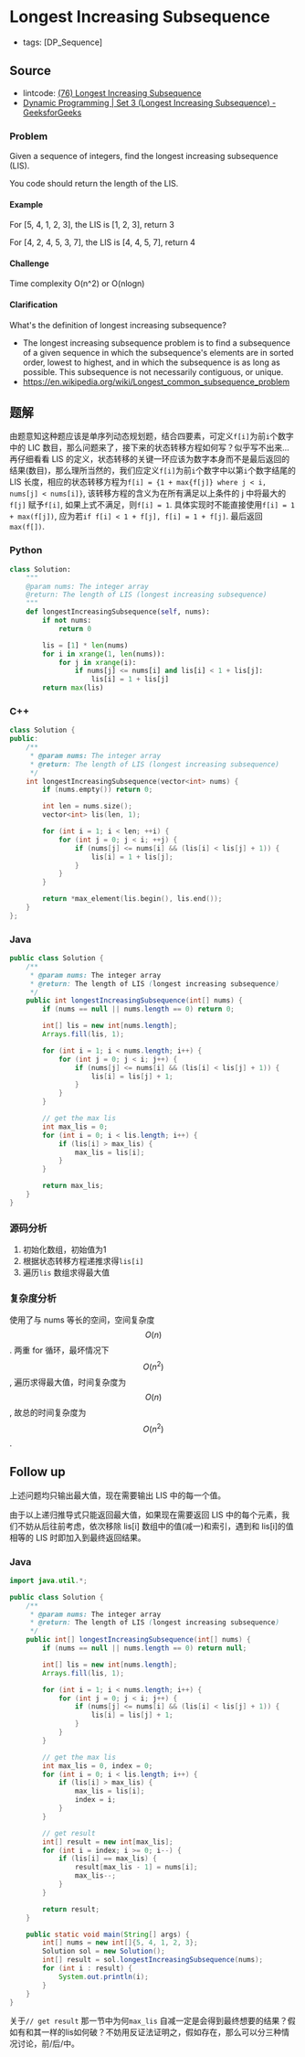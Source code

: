 # Longest Increasing Subsequence

- tags: [DP_Sequence]

## Source

- lintcode: [(76) Longest Increasing Subsequence](http://www.lintcode.com/en/problem/longest-increasing-subsequence/)
- [Dynamic Programming | Set 3 (Longest Increasing Subsequence) - GeeksforGeeks](http://www.geeksforgeeks.org/dynamic-programming-set-3-longest-increasing-subsequence/)

### Problem

Given a sequence of integers, find the longest increasing subsequence (LIS).

You code should return the length of the LIS.

#### Example

For [5, 4, 1, 2, 3], the LIS is [1, 2, 3], return 3

For [4, 2, 4, 5, 3, 7], the LIS is [4, 4, 5, 7], return 4

#### Challenge

Time complexity O(n^2) or O(nlogn)

#### Clarification

What's the definition of longest increasing subsequence?

* The longest increasing subsequence problem is to find a subsequence of a given sequence in which the subsequence's elements are in sorted order, lowest to highest, and in which the subsequence is as long as possible. This subsequence is not necessarily contiguous, or unique. 
* https://en.wikipedia.org/wiki/Longest_common_subsequence_problem


## 题解

由题意知这种题应该是单序列动态规划题，结合四要素，可定义`f[i]`为前`i`个数字中的 LIC 数目，那么问题来了，接下来的状态转移方程如何写？似乎写不出来... 再仔细看看 LIS 的定义，状态转移的关键一环应该为数字本身而不是最后返回的结果(数目)，那么理所当然的，我们应定义`f[i]`为前`i`个数字中以第`i`个数字结尾的 LIS 长度，相应的状态转移方程为`f[i] = {1 + max{f[j]} where j < i, nums[j] < nums[i]}`, 该转移方程的含义为在所有满足以上条件的 j 中将最大的`f[j]` 赋予`f[i]`, 如果上式不满足，则`f[i] = 1`. 具体实现时不能直接使用`f[i] = 1 + max(f[j])`, 应为若`if f[i] < 1 + f[j], f[i] = 1 + f[j]`. 最后返回 `max(f[])`.

### Python

```python
class Solution:
    """
    @param nums: The integer array
    @return: The length of LIS (longest increasing subsequence)
    """
    def longestIncreasingSubsequence(self, nums):
        if not nums:
            return 0

        lis = [1] * len(nums)
        for i in xrange(1, len(nums)):
            for j in xrange(i):
                if nums[j] <= nums[i] and lis[i] < 1 + lis[j]:
                    lis[i] = 1 + lis[j]
        return max(lis)
```

### C++

```c++
class Solution {
public:
    /**
     * @param nums: The integer array
     * @return: The length of LIS (longest increasing subsequence)
     */
    int longestIncreasingSubsequence(vector<int> nums) {
        if (nums.empty()) return 0;

        int len = nums.size();
        vector<int> lis(len, 1);

        for (int i = 1; i < len; ++i) {
            for (int j = 0; j < i; ++j) {
                if (nums[j] <= nums[i] && (lis[i] < lis[j] + 1)) {
                    lis[i] = 1 + lis[j];
                }
            }
        }

        return *max_element(lis.begin(), lis.end());
    }
};
```

### Java

```java
public class Solution {
    /**
     * @param nums: The integer array
     * @return: The length of LIS (longest increasing subsequence)
     */
    public int longestIncreasingSubsequence(int[] nums) {
        if (nums == null || nums.length == 0) return 0;

        int[] lis = new int[nums.length];
        Arrays.fill(lis, 1);

        for (int i = 1; i < nums.length; i++) {
            for (int j = 0; j < i; j++) {
                if (nums[j] <= nums[i] && (lis[i] < lis[j] + 1)) {
                    lis[i] = lis[j] + 1;
                }
            }
        }

        // get the max lis
        int max_lis = 0;
        for (int i = 0; i < lis.length; i++) {
            if (lis[i] > max_lis) {
                max_lis = lis[i];
            }
        }

        return max_lis;
    }
}
```

### 源码分析

1. 初始化数组，初始值为1
2. 根据状态转移方程递推求得`lis[i]`
3. 遍历`lis` 数组求得最大值

### 复杂度分析

使用了与 nums 等长的空间，空间复杂度 $$O(n)$$. 两重 for 循环，最坏情况下 $$O(n^2)$$, 遍历求得最大值，时间复杂度为 $$O(n)$$, 故总的时间复杂度为 $$O(n^2)$$.

## Follow up

上述问题均只输出最大值，现在需要输出 LIS 中的每一个值。

由于以上递归推导式只能返回最大值，如果现在需要返回 LIS 中的每个元素，我们不妨从后往前考虑，依次移除 lis[i] 数组中的值(减一)和索引，遇到和 lis[i]的值相等的 LIS 时即加入到最终返回结果。

### Java

```java
import java.util.*;

public class Solution {
    /**
     * @param nums: The integer array
     * @return: The length of LIS (longest increasing subsequence)
     */
    public int[] longestIncreasingSubsequence(int[] nums) {
        if (nums == null || nums.length == 0) return null;

        int[] lis = new int[nums.length];
        Arrays.fill(lis, 1);

        for (int i = 1; i < nums.length; i++) {
            for (int j = 0; j < i; j++) {
                if (nums[j] <= nums[i] && (lis[i] < lis[j] + 1)) {
                    lis[i] = lis[j] + 1;
                }
            }
        }

        // get the max lis
        int max_lis = 0, index = 0;
        for (int i = 0; i < lis.length; i++) {
            if (lis[i] > max_lis) {
                max_lis = lis[i];
                index = i;
            }
        }

        // get result
        int[] result = new int[max_lis];
        for (int i = index; i >= 0; i--) {
            if (lis[i] == max_lis) {
                result[max_lis - 1] = nums[i];
                max_lis--;
            }
        }

        return result;
    }

    public static void main(String[] args) {
        int[] nums = new int[]{5, 4, 1, 2, 3};
        Solution sol = new Solution();
        int[] result = sol.longestIncreasingSubsequence(nums);
        for (int i : result) {
            System.out.println(i);
        }
    }
}
```

关于`// get result` 那一节中为何`max_lis` 自减一定是会得到最终想要的结果？假如有和其一样的lis如何破？不妨用反证法证明之，假如存在，那么可以分三种情况讨论，前/后/中。
